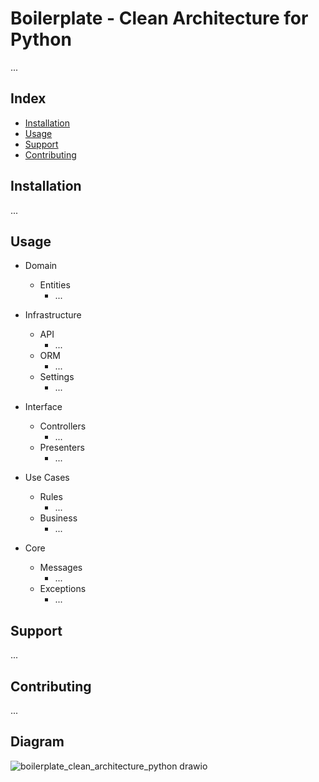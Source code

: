 # Boilerplate - Clean Architecture for Python

 ...

## Index

- [Installation](#installation)
- [Usage](#usage)
- [Support](#support)
- [Contributing](#contributing)

## Installation

 ...

## Usage

- Domain
  - Entities
    - ...
    
- Infrastructure
  - API
    - ...
  - ORM
    - ...
  - Settings
    - ...
    
- Interface
  - Controllers
    - ...
  - Presenters
    - ...
    
- Use Cases
  - Rules
    - ...
  - Business
    - ...
    
- Core
  - Messages
    - ...
  - Exceptions
    - ...

## Support

 ...

## Contributing

 ...

## Diagram

![boilerplate_clean_architecture_python drawio](https://github.com/kayoriccelo/boilerplate_clean_architecture_python/assets/19672365/01d095ab-3c87-4b6d-b8fa-dd08d7743743)

